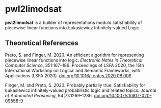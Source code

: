 # pwl2limodsat

**pwl2limodsat** is a builder of representations modulo satisfiability of piecewise linear functions into Łukasiewicz Infinitely-valued Logic.

## Theoretical References

Preto, S. and Finger, M. 2020. An efficient algorithm for representing piecewise linear functions into logic. *Electronic Notes
in Theoretical Computer Science*, 351:167–186. Proceedings of LSFA 2020, the 15th International Workshop on Logical
and Semantic Frameworks, with Applications (LSFA 2020).
[doi.org/10.1016/j.entcs.2020.08.009](https://doi.org/10.1016/j.entcs.2020.08.009)

Finger, M. and Preto, S. 2020. Probably partially true: Satisfiability for Łukasiewicz infinitely-valued probabilistic logic and related topics. *Journal of Automated Reasoning*, 64(7):1269–1286.
[doi.org/10.1007/s10817-020-09558-9](https://doi.org/10.1007/s10817-020-09558-9)
